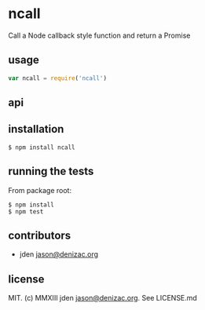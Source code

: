 # ncall
Call a Node callback style function and return a Promise

## usage
```js
var ncall = require('ncall')
```


## api


## installation

    $ npm install ncall


## running the tests

From package root:

    $ npm install
    $ npm test


## contributors

- jden <jason@denizac.org>


## license

MIT. (c) MMXIII jden <jason@denizac.org>. See LICENSE.md
